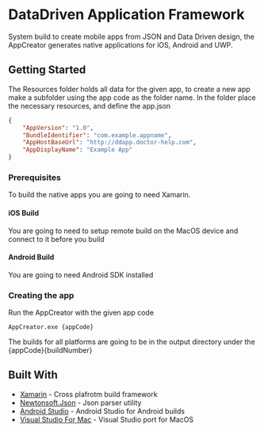 # DataDriven Application Framework

System build to create mobile apps from JSON and Data Driven design, the AppCreator generates native applications for iOS, Android and UWP.

## Getting Started

The Resources folder holds all data for the given app, to create a new app make a subfolder using the app code as the folder name.
In the folder place the necessary resources, and define the app.json
```json
{
	"AppVersion": "1.0",
	"BundleIdentifier": "com.example.appname",
	"AppHostBaseUrl": "http://ddapp.doctor-help.com",
	"AppDisplayName": "Example App"
}
```

### Prerequisites

To build the native apps you are going to need Xamarin.

#### iOS Build
You are going to need to setup remote build on the MacOS device and connect to it before you build
#### Android Build
You are going to need Android SDK installed
### Creating the app

Run the AppCreator with the given app code

```
AppCreator.exe {appCode}
```
The builds for all platforms are going to be in the output directory under the {appCode}\{buildNumber}

## Built With

* [Xamarin](https://github.com/xamarin) - Cross plafrotm build framework
* [Newtonsoft.Json](https://github.com/JamesNK/Newtonsoft.Json) - Json parser utility
* [Android Studio](https://developer.android.com/studio/) - Android Studio for Android builds
* [Visual Studio For Mac](https://docs.microsoft.com/bg-bg/visualstudio/mac/installation) - Visual Studio port for MacOS